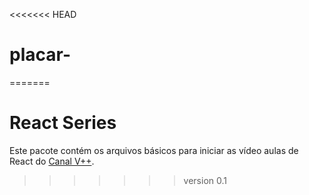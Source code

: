 <<<<<<< HEAD
# placar-
=======
# React Series
Este pacote contém os arquivos básicos para iniciar as vídeo aulas
de React do [Canal V++](https://youtube.com/user/VPlusPlus).
>>>>>>> version 0.1

